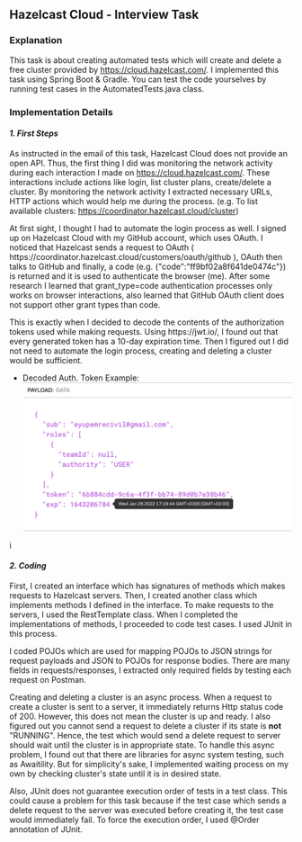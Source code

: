 ## Hazelcast Cloud - Interview Task
### Explanation
This task is about creating automated tests which will create and delete a free cluster provided by https://cloud.hazelcast.com/. I implemented this task using Spring Boot & Gradle. You can test the code yourselves by running test cases in the AutomatedTests.java class. 
### Implementation Details
#### _1. First Steps_
As instructed in the email of this task, Hazelcast Cloud does not provide an open API. Thus, the first thing I did was monitoring the network activity during each interaction I made on https://cloud.hazelcast.com/. These interactions include actions like login, list cluster plans, create/delete a cluster. By monitoring the network activity I extracted necessary URLs, HTTP actions which would help me during the process. (e.g. To list available clusters: https://coordinator.hazelcast.cloud/cluster)
<p>At first sight, I thought I had to automate the login process as well. I signed up on Hazelcast Cloud with my GitHub account, which uses OAuth. I noticed that Hazelcast sends a request to OAuth ( https://coordinator.hazelcast.cloud/customers/oauth/github
), OAuth then talks to GitHub and finally, a code (e.g. {"code":"ff9bf02a8f641de0474c"}) is returned and it is used to authenticate the browser (me). After some research I learned that grant_type=code authentication processes only works on browser interactions, also learned that GitHub OAuth client does not support other grant types than code. </p>
<p>This is exactly when I decided to decode the contents of the authorization tokens used while making requests. Using https://jwt.io/, I found out that every generated token has a 10-day expiration time. Then I figured out I did not need to automate the login process, creating and deleting a cluster would be sufficient. </p>

* Decoded Auth. Token Example:
![Screenshot](src/main/resources/img/token.jpeg)



i

#### _2. Coding_
First, I created an interface which has signatures of methods which makes requests to Hazelcast servers. Then, I created another class which implements methods I defined in the interface. To make requests to the servers, I used the RestTemplate class. When I completed the implementations of methods, I proceeded to code test cases. I used JUnit in this process.
<p>I coded POJOs which are used for mapping POJOs to JSON strings for request payloads and JSON to POJOs for response bodies. There are many fields in requests/responses, I extracted only required fields by testing each request on Postman.</p>
<p>Creating and deleting a cluster is an async process. When a request to create a cluster is sent to a server, it immediately returns Http status code of 200. However, this does not mean the cluster is up and ready. I also figured out you cannot send a request to delete a cluster if its state is <b>not</b> "RUNNING". Hence, the test which would send a delete request to server should wait until the cluster is in appropriate state. To handle this async problem, I found out that there are libraries for async system testing, such as Awaitility. But for simplicity's sake, I implemented waiting process on my own by checking cluster's state until it is in desired state. </p>
<p>Also, JUnit does not guarantee execution order of tests in a test class. This could cause a problem for this task because if the test case which sends a delete request to the server was executed before creating it, the test case would immediately fail. To force the execution order, I used @Order annotation of JUnit.</p>
